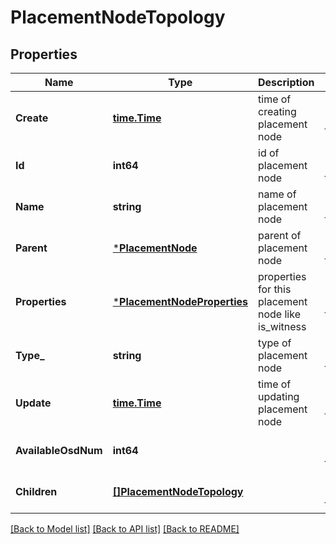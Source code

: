 # PlacementNodeTopology

## Properties
Name | Type | Description | Notes
------------ | ------------- | ------------- | -------------
**Create** | [**time.Time**](time.Time.md) | time of creating placement node | [optional] [default to null]
**Id** | **int64** | id of placement node | [optional] [default to null]
**Name** | **string** | name of placement node | [optional] [default to null]
**Parent** | [***PlacementNode**](PlacementNode.md) | parent of placement node | [optional] [default to null]
**Properties** | [***PlacementNodeProperties**](PlacementNodeProperties.md) | properties for this placement node like is_witness | [optional] [default to null]
**Type_** | **string** | type of placement node | [optional] [default to null]
**Update** | [**time.Time**](time.Time.md) | time of updating placement node | [optional] [default to null]
**AvailableOsdNum** | **int64** |  | [optional] [default to null]
**Children** | [**[]PlacementNodeTopology**](PlacementNodeTopology.md) |  | [optional] [default to null]

[[Back to Model list]](../README.md#documentation-for-models) [[Back to API list]](../README.md#documentation-for-api-endpoints) [[Back to README]](../README.md)


